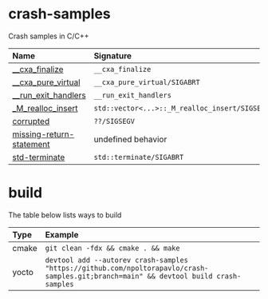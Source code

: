 # crash-samples
Crash samples in C/C++

| Name | Signature |
| :-------- | :-------- |
| [__cxa_finalize](__cxa_finalize) | `__cxa_finalize` |
| [__cxa_pure_virtual](__cxa_pure_virtual) | `__cxa_pure_virtual/SIGABRT` |
| [__run_exit_handlers](__run_exit_handlers) | `__run_exit_handlers` |
| [_M_realloc_insert](_M_realloc_insert) | `std::vector<...>::_M_realloc_insert/SIGSEGV` |
| [corrupted](corrupted) | `??/SIGSEGV` |
| [missing-return-statement](missing-return-statement) | undefined behavior |
| [std-terminate](std-terminate) | `std::terminate/SIGABRT` |

# build
The table below lists ways to build

| Type | Example |
| :-------- | :-------- |
| cmake | `git clean -fdx && cmake . && make` |
| yocto | `devtool add --autorev crash-samples "https://github.com/npoltorapavlo/crash-samples.git;branch=main" && devtool build crash-samples` |
